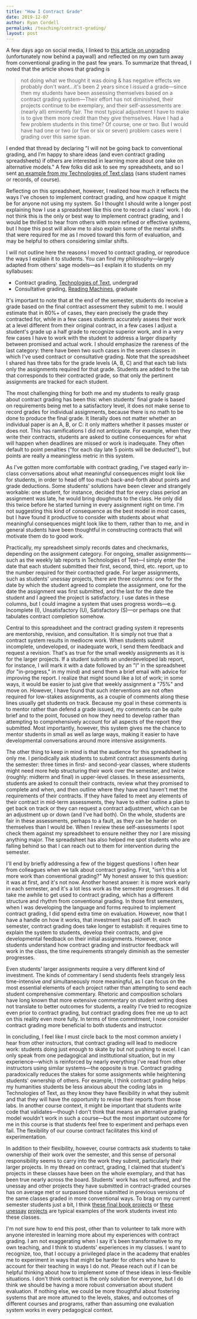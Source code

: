 ```yaml
---
title: "How I Contract Grade"
date: 2019-12-07
author: Ryan Cordell
permalink: /teaching/contract-grading/
layout: post
---
```


A few days ago on social media, I linked to [this article on ungrading](https://www.chronicle.com/interactives/20190719_ungrading) (unfortunately now behind a paywall) and reflected on my own turn away from conventional grading in the past few years. To summarize that thread, I noted that the article shows that grading is 

> not doing what we thought it was doing & has negative effects we probably don't want…it's been 2 years since I *issued* a grade—since then my students have been assessing themselves based on a contract grading system—Their effort has not diminished, their projects continue to be exemplary, and their self-assessments are (nearly all) eminently fair. The most typical adjustment I have to make is to give them more credit than they give themselves. Have I had a few problem students in this time? Of course, one or two. But I would have had one or two (or five or six or seven) problem cases were I grading over this same span.

I ended that thread by declaring "I will not be going back to conventional grading, and I'm happy to share ideas (and even contract grading spreadsheets) if others are interested in learning more about one take on alternative models." A few folks did ask to see my spreadsheets, and so I sent [an example from my Technologies of Text class](https://www.dropbox.com/s/xn2qft6zuzix240/SampleGradingContractSpreadsheet.numbers?dl=0) (sans student names or records, of course). 

Reflecting on this spreadsheet, however, I realized how much it reflects the ways I've chosen to implement contract grading, and how opaque it might be for anyone not using my system. So I thought I should write a longer post explaining how I use a spreadsheet like this one to record a class' work. I do not think this is the only or best way to implement contract grading, and I would be thrilled to hear from others with more refined or effective systems, but I hope this post will allow me to also explain some of the mental shifts that were required for me as I moved toward this form of evaluation, and may be helpful to others considering similar shifts. 

I will not outline here the reasons I moved to contract grading, or reproduce the ways I explain it to students. You can find my philosophy—largely adapted from others' sage models—as I explain it to students on my syllabuses:

+ Contract grading, [Technologies of Text](https://f19tot.ryancordell.org/assignments/), undergrad
+ Consultative grading, [Reading Machines](https://s19rm.ryancordell.org/assignments/), graduate 

It's important to note that at the end of the semester, students do receive a grade based on the final contract assessment they submit to me. I would estimate that in 80%+ of cases, they earn precisely the grade they contracted for, while in a few cases students accurately assess their work at a level different from their original contract, in a few cases I adjust a student's grade up a half grade to recognize superior work, and in a very few cases I have to work with the student to address a larger disparity between promised and actual work. I should emphasize the rareness of the last category: there have been two such cases in the seven classes in which I've used contract or consultative grading. Note that the spreadsheet I shared has three tabs for the grade levels (A, B, C) and that each tab lists only the assignments required for that grade. Students are added to the tab that corresponds to their contracted grade, so that only the pertinent assignments are tracked for each student.

The most challenging thing for both me and my students to really grasp about contract grading has been this: when students' final grade is based on requirements being met to a satisfactory level, it does not make sense to record grades for individual assignments, because there is no math to be done to produce the final grade. It literally does not matter whether an individual paper is an A, B, or C: it only matters whether it passes muster or does not. This has ramifications I did not anticipate. For example, when they write their contracts, students are asked to outline consequences for what will happen when deadlines are missed or work is inadequate. They often default to point penalties ("for each day late 5 points will be deducted"), but points are really a meaningless metric in this system. 

As I've gotten more comfortable with contract grading, I've staged early in-class conversations about what meaningful consequences might look like for students, in order to head off too much back-and-forth about points and grade deductions. Some students' solutions have been clever and strangely workable: one student, for instance, decided that for every class period an assignment was late, he would bring doughnuts to the class. He only did this twice before he started turning in every assignment right on time. I'm not suggesting this kind of consequence as the best model in most cases, but I have found it productive to consider with students about what meaningful consequences might look like to them, rather than to me, and in general students have been thoughtful in constructing contracts that will motivate them do to good work. 

Practically, my spreadsheet simply records dates and checkmarks, depending on the assignment category. For ongoing, smaller assignments—such as the weekly lab reports in Technologies of Text—I simply enter the date that each student submitted their first, second, third, etc. report, up to the number required for their contracted grade. For larger assignments, such as students' unessay projects, there are three columns: one for the date by which the student agreed to complete the assignment, one for the date the assignment was first submitted, and the last for the date the student and I agreed the project is satisfactory. I use dates in these columns, but I could imagine a system that uses progress words—e.g. Incomplete (I), Unsatisfactory (U), Satisfactory (S)—or perhaps one that tabulates contract completion somehow. 

Central to this spreadsheet and the contract grading system it represents are mentorship, revision, and consultation. It is simply not true that a contract system results in mediocre work. When students submit incomplete, undeveloped, or inadequate work, I send them feedback and request a revision. That's as true for the small weekly assignments as it is for the larger projects. If a student submits an underdeveloped lab report, for instance, I will mark it with a date followed by an "I" in the spreadsheet (for "in-progress," in my mind) and send them a brief email with advice for improving the report. I realize that might sound like a lot of work; in some ways, it would be easier to just give that weekly assignment a "75%" and move on. However, I have found that such interventions are not often required for low-stakes assignments, as a couple of comments along these lines usually get students on track. Because my goal in these comments is to mentor rather than defend a grade issued, my comments can be quite brief and to the point, focused on how they need to develop rather than attempting to comprehensively account for all aspects of the report they submitted. Most importantly, however, this system gives me the chance to mentor students in small as well as large ways, making it easier to have developmental conversations around more intensive assignments. 

The other thing to keep in mind is that the audience for this spreadsheet is only me. I periodically ask students to submit contract assessments during the semester: three times in first- and second-year classes, where students might need more help structuring their work over the semester, and twice (roughly: midterm and final) in upper-level classes. In these assessments, students are asked to consult their contracts, review what they promised to complete and when, and then outline where they have and haven't met the requirements of their contracts. If they have failed to meet any elements of their contract in mid-term assessments, they have to either outline a plan to get back on track or they can request a contract adjustment, which can be an adjustment up or down (and I've had both). On the whole, students are fair in these assessments, perhaps to a fault, as they can be harder on themselves than I would be. When I review these self-assessments I spot check them against my spreadsheet to ensure neither they nor I are missing anything major. The spreadsheet has also helped me spot students who are falling behind so that I can reach out to them for intervention during the semester. 

I'll end by briefly addressing a few of the biggest questions I often hear from colleagues when we talk about contract grading. First, "isn't this a lot more work than conventional grading?" My honest answer to this question: it was at first, and it's not now. Another honest answer: it is more work early in each semester, and it's a lot less work as the semester progresses. It did take me awhile to get used to contract grading, which has a different structure and rhythm from conventional grading. In those first semesters, when I was developing the language and forms required to implement contract grading, I did spend extra time on evaluation. However, now that I have a handle on how it works, that investment has paid off. In each semester, contract grading does take longer to establish: it requires time to explain the system to students, develop their contracts, and give developmental feedback on their initial assignments. However, once students understand how contract grading and instructor feedback will work in the class, the time requirements strangely diminish as the semester progresses. 

Even students' larger assignments require a very different kind of investment. The kinds of commentary I send students feels strangely less time-intensive *and* simultaneously more meaningful, as I can focus on the most essential elements of each project rather than attempting to send each student comprehensive commentary. Rhetoric and composition scholars have long known that more extensive commentary on student writing does not translate to better outcomes for students, a reality I've tried to recognize even prior to contract grading, but contract grading does free me up to act on this reality even more fully. In terms of time commitment, I now consider contract grading more beneficial to both students and instructor. 

In concluding, I feel like I must circle back to the most common anxiety I hear from other instructors, that contract grading will lead to mediocre work: students doing just enough to skate by but not pushing to excel. I can only speak from one pedagogical and institutional situation, but in my experience—which is reinforced by nearly everything I've read from other instructors using similar systems—the opposite is true. Contract grading paradoxically reduces the stakes for some assignments while heightening students' ownership of others. For example, I think contract grading helps my humanities students be less anxious about the coding labs in Technologies of Text, as they know they have flexibility in what they submit and that they will have the opportunity to revise their reports from those labs. In another course context, it might be important that students write code that validates—though I don't think that means an alternative grading model wouldn't work in such a course—but the most important outcome for me in this course is that students feel free to experiment and perhaps even fail. The flexibility of our course contract facilitates this kind of experimentation. 

In addition to their flexibility, however, course contracts ask students to take ownership of their work over the semester, and this sense of personal responsibility seems to carry into the work they submit, particularly their larger projects. In my thread on contract, grading, I claimed that student's projects in these classes have been on the whole exemplary, and that has been true nearly across the board. Students' work has not suffered, and the unessay and other projects they have submitted in contract-graded courses has on average met or surpassed those submitted in previous versions of the same classes graded in more conventional ways. To brag on my current semester students just a bit, I think [these final book projects](https://twitter.com/ryancordell/status/1201875282958934018) or [these](https://www.instagram.com/p/B5ldbQShwIe/?igshid=1cfey2d7j93d8) [unessay](https://www.instagram.com/p/B4kwaLBhep9/) [projects](https://www.instagram.com/p/B4daCIwhI62/) are typical examples of the work students invest into these classes. 

I'm not sure how to end this post, other than to volunteer to talk more with anyone interested in learning more about my experiences with contract grading. I am not exaggerating when I say it's been transformative to my own teaching, and I think to students' experiences in my classes. I want to recognize, too, that I occupy a privileged place in the academy that enables me to experiment in ways that might be harder for others who have to account for their teaching in ways I do not. Please reach out if I can be helpful thinking about how to implement some of these ideas in less-flexible situations. I don't think contract is the only solution for everyone, but I do think we should be having a more robust conversation about student evaluation. If nothing else, we could be more thoughtful about fostering systems that are more attuned to the levels, stakes, and outcomes of different courses and programs, rather than assuming one evaluation system works in every pedagogical context. 